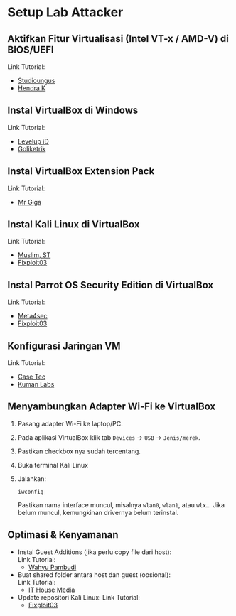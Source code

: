 # Setup Lab Attacker

## Aktifkan Fitur Virtualisasi (Intel VT-x / AMD-V) di BIOS/UEFI

Link Tutorial:
- [Studioungus](https://youtu.be/iockSahm_8w?si=HIkcTDZ5ZF3JgfE3)
- [Hendra K](https://youtu.be/IKyGdroNVaU?si=AyGqMIKyzsjSEViJ)

## Instal VirtualBox di Windows

Link Tutorial:
- [Levelup iD](https://youtu.be/cJCEJJSQkhk?si=yH4Mr0DVjIy5v0vS)
- [Goliketrik](https://www.youtube.com/watch?v=-FobDzVpZGU)

## Instal VirtualBox Extension Pack

Link Tutorial:
- [Mr Giga](https://youtu.be/bJcPo-j_3oI?si=Di_MgdKCNSjjavqb)

## Instal Kali Linux di VirtualBox

Link Tutorial:
- [Muslim, ST](https://youtu.be/KRzc0tiXlIw?si=tIh-vlyo4cooiNIB)
- [Fixploit03](https://youtu.be/wLdZW6woQQs?si=Jalz7mIBxSBG2DSz)

## Instal Parrot OS Security Edition di VirtualBox

Link Tutorial:
- [Meta4sec](https://youtu.be/XYJXuk2d2xc?si=PngGTy3hw3_PwNY-)
- [Fixploit03](https://youtu.be/tAYYoke9OQs?si=LUnwst182-E7WBDL)

## Konfigurasi Jaringan VM

Link Tutorial:
- [Case Tec](https://youtu.be/E3i6bkrgC8c?si=nwHqqQrJ8patosaL)
- [Kuman Labs](https://youtu.be/R6prlDcQSAc?si=t1jtZG8OehPc2-8R)

## Menyambungkan Adapter Wi-Fi ke VirtualBox

1. Pasang adapter Wi-Fi ke laptop/PC.
2. Pada aplikasi VirtualBox klik tab `Devices` -> `USB` -> `Jenis/merek`.
3. Pastikan checkbox nya sudah tercentang.
4. Buka terminal Kali Linux
5. Jalankan:

   ```
   iwconfig
   ```

   Pastikan nama interface muncul, misalnya `wlan0`, `wlan1`, atau `wlx…`. Jika belum muncul, kemungkinan drivernya belum terinstal.
  
## Optimasi & Kenyamanan

- Instal Guest Additions (jika perlu copy file dari host):  
  Link Tutorial:  
  - [Wahyu Pambudi](https://youtu.be/QDGJGUQni5g?si=q1sUP6HAFzYqG94r)
- Buat shared folder antara host dan guest (opsional):  
  Link Tutorial:  
  - [IT House Media](https://youtu.be/KK7Gp36ZVHQ?si=nxck1ZK1ETvk6Xr8)
- Update repositori Kali Linux:
  Link Tutorial:   
  - [Fixploit03](https://youtu.be/VyK5ywA1CEY?si=08y2Rp0lqz7-9AWN)
